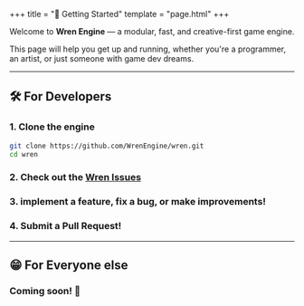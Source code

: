 +++
title = "🚀 Getting Started"
template = "page.html"
+++

Welcome to **Wren Engine** — a modular, fast, and creative-first game engine.

This page will help you get up and running, whether you're a programmer, an artist, or just someone with game dev dreams.

---

## 🛠️ For Developers

### 1. Clone the engine

```bash
git clone https://github.com/WrenEngine/wren.git
cd wren
```

### 2. Check out the [Wren Issues](https://github.com/WrenEngine/wren/issues)

### 3. implement a feature, fix a bug, or make improvements!

### 4. Submit a Pull Request!

---

## 😁 For Everyone else

### Coming soon! 🚀